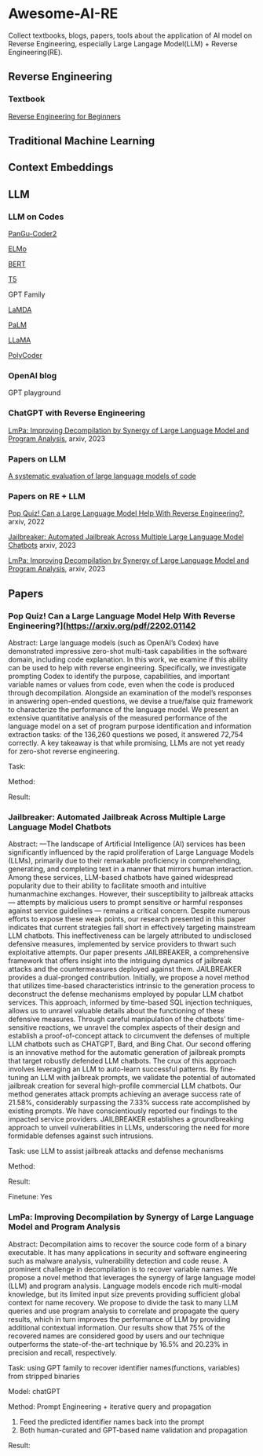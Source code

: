 # Awesome-AI-RE
Collect textbooks, blogs, papers, tools about the application of AI model on Reverse Engineering, especially Large Langage Model(LLM) + Reverse Engineering(RE). 

## Reverse Engineering
### Textbook
[Reverse Engineering for Beginners](https://ia801300.us.archive.org/20/items/ReverseEngineeringForBeginnersEn/Reverse_Engineering_for_Beginners-en.pdf)

## Traditional Machine Learning

## Context Embeddings

## LLM
### LLM on Codes
[PanGu-Coder2](https://paperswithcode.com/paper/pangu-coder2-boosting-large-language-models)

[ELMo](https://arxiv.org/pdf/1802.05365.pdf)

[BERT](https://arxiv.org/pdf/1810.04805.pdf)

[T5](https://arxiv.org/pdf/1910.10683.pdf)

GPT Family

[LaMDA](https://blog.google/technology/ai/lamda/)

[PaLM](https://arxiv.org/pdf/2204.02311.pdf)

[LLaMA](https://ai.facebook.com/blog/large-language-model-llama-meta-ai/)

[PolyCoder](https://arxiv.org/pdf/2202.13169.pdf)

### OpenAI blog
GPT playground

### ChatGPT with Reverse Engineering
[LmPa: Improving Decompilation by Synergy of Large Language Model and Program Analysis](https://arxiv.org/pdf/2306.02546), arxiv, 2023

### Papers on LLM
[A systematic evaluation of large language models of code](https://dl.acm.org/doi/pdf/10.1145/3520312.3534862)

### Papers on RE + LLM
[Pop Quiz! Can a Large Language Model Help With Reverse Engineering?](https://arxiv.org/pdf/2202.01142), arxiv, 2022

[Jailbreaker: Automated Jailbreak Across Multiple Large Language Model Chatbots](https://arxiv.org/pdf/2307.08715) arxiv, 2023

[LmPa: Improving Decompilation by Synergy of Large Language Model and Program Analysis](https://arxiv.org/pdf/2306.02546), arxiv, 2023

## Papers
### Pop Quiz! Can a Large Language Model Help With Reverse Engineering?](https://arxiv.org/pdf/2202.01142
Abstract: Large language models (such as OpenAI’s Codex) have demonstrated impressive zero-shot multi-task capabilities in the software domain, including code explanation. In this work, we examine if this ability can be used to help with reverse engineering. Specifically, we investigate prompting Codex to identify the purpose, capabilities, and important variable names or values from code, even when the code is produced through decompilation. Alongside an examination of the model’s responses in answering open-ended questions, we devise a true/false quiz framework to characterize the performance of the language model. We present an extensive quantitative analysis of the measured performance of the language model on a set of program purpose identification and information extraction tasks: of the 136,260 questions we posed, it answered 72,754 correctly. A key takeaway is that while promising, LLMs are not yet ready for zero-shot reverse engineering.

Task:

Method:

Result:

### Jailbreaker: Automated Jailbreak Across Multiple Large Language Model Chatbots
Abstract: —The landscape of Artificial Intelligence (AI) services has been significantly influenced by the rapid proliferation of Large Language Models (LLMs), primarily due to their remarkable proficiency in comprehending, generating, and completing text in a manner that mirrors human interaction. Among these services, LLM-based chatbots have gained widespread popularity due to their ability to facilitate smooth and intuitive humanmachine exchanges. However, their susceptibility to jailbreak attacks — attempts by malicious users to prompt sensitive or harmful responses against service guidelines — remains a critical concern. Despite numerous efforts to expose these weak points, our research presented in this paper indicates that current strategies fall short in effectively targeting mainstream LLM chatbots. This ineffectiveness can be largely attributed to undisclosed defensive measures, implemented by service providers to thwart such exploitative attempts. 
Our paper presents JAILBREAKER, a comprehensive framework that offers insight into the intriguing dynamics of jailbreak attacks and the countermeasures deployed against them. JAILBREAKER provides a dual-pronged contribution. Initially, we propose a novel method that utilizes time-based characteristics intrinsic to the generation process to deconstruct the defense mechanisms employed by popular LLM chatbot services. This approach, informed by time-based SQL injection techniques, allows us to unravel valuable details about the functioning of these defensive measures. Through careful manipulation of the chatbots’ time-sensitive reactions, we unravel the complex aspects of their design and establish a proof-of-concept attack to circumvent the defenses of multiple LLM chatbots such as CHATGPT, Bard, and Bing Chat. 
Our second offering is an innovative method for the automatic generation of jailbreak prompts that target robustly defended LLM chatbots. The crux of this approach involves leveraging an LLM to auto-learn successful patterns. By fine-tuning an LLM with jailbreak prompts, we validate the potential of automated jailbreak creation for several high-profile commercial LLM chatbots. Our method generates attack prompts achieving an average success rate of 21.58%, considerably surpassing the 7.33% success rate accomplished by existing prompts. We have conscientiously reported our findings to the impacted service providers. JAILBREAKER establishes a groundbreaking approach to unveil vulnerabilities in LLMs, underscoring the need for more formidable defenses against such intrusions.

Task: use LLM to assist  jailbreak attacks and defense mechanisms

Method:

Result:

Finetune: Yes

### LmPa: Improving Decompilation by Synergy of Large Language Model and Program Analysis
Abstract: Decompilation aims to recover the source code form of a binary executable. It has many applications in security and software engineering such as malware analysis, vulnerability detection and code reuse. A prominent challenge in decompilation is to recover variable names. We propose a novel method that leverages the synergy of large language model (LLM) and program analysis. Language models encode rich multi-modal knowledge, but its limited input size prevents providing sufficient global context for name recovery. We propose to divide the task to many LLM queries and use program analysis to correlate and propagate the query results, which in turn improves the performance of LLM by providing additional contextual information. Our results show that 75% of the recovered names are considered good by users and our technique outperforms the state-of-the-art technique by 16.5% and 20.23% in precision and recall, respectively. 

Task: using GPT family to recover identifier names(functions, variables) from stripped binaries

Model: chatGPT

Method: Prompt Engineering + iterative query and propagation
1. Feed the predicted identifier names back into the prompt
2. Both human-curated and GPT-based name validation and propagation

Result:
